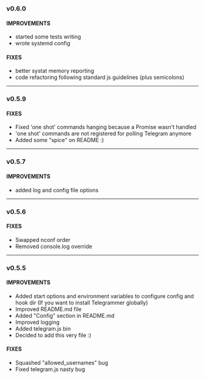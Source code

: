 ### v0.6.0

#### IMPROVEMENTS

- started some tests writing
- wrote systemd config

#### FIXES

- better systat memory reporting
- code refactoring following standard js guidelines (plus semicolons)

---

### v0.5.9

#### FIXES

- Fixed 'one shot' commands hanging because a Promise wasn't handled
- 'one shot' commands are not registered for polling Telegram anymore
- Added some "spice" on README :)

---

### v0.5.7

#### IMPROVEMENTS

- added log and config file options

---

### v0.5.6

#### FIXES

- Swapped nconf order
- Removed console.log override

---

### v0.5.5

#### IMPROVEMENTS

- Added start options and environment variables to configure config and hook dir (If you want to install Telegrammer globally)
- Improved README.md file
- Added "Config" section in README.md
- Improved logging
- Added telegram.js bin
- Decided to add this very file :)

#### FIXES

- Squashed "allowed_usernames" bug
- Fixed telegram.js nasty bug
